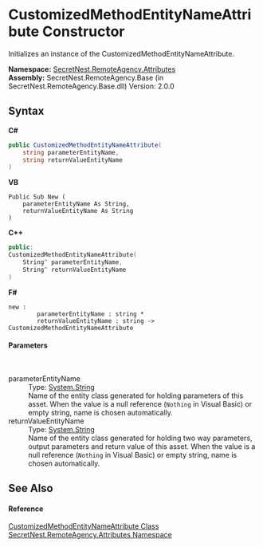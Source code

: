 # CustomizedMethodEntityNameAttribute Constructor 
 

Initializes an instance of the CustomizedMethodEntityNameAttribute.

**Namespace:**&nbsp;<a href="N_SecretNest_RemoteAgency_Attributes">SecretNest.RemoteAgency.Attributes</a><br />**Assembly:**&nbsp;SecretNest.RemoteAgency.Base (in SecretNest.RemoteAgency.Base.dll) Version: 2.0.0

## Syntax

**C#**<br />
``` C#
public CustomizedMethodEntityNameAttribute(
	string parameterEntityName,
	string returnValueEntityName
)
```

**VB**<br />
``` VB
Public Sub New ( 
	parameterEntityName As String,
	returnValueEntityName As String
)
```

**C++**<br />
``` C++
public:
CustomizedMethodEntityNameAttribute(
	String^ parameterEntityName, 
	String^ returnValueEntityName
)
```

**F#**<br />
``` F#
new : 
        parameterEntityName : string * 
        returnValueEntityName : string -> CustomizedMethodEntityNameAttribute
```


#### Parameters
&nbsp;<dl><dt>parameterEntityName</dt><dd>Type: <a href="https://docs.microsoft.com/dotnet/api/system.string" target="_blank">System.String</a><br />Name of the entity class generated for holding parameters of this asset. When the value is a null reference (`Nothing` in Visual Basic) or empty string, name is chosen automatically.</dd><dt>returnValueEntityName</dt><dd>Type: <a href="https://docs.microsoft.com/dotnet/api/system.string" target="_blank">System.String</a><br />Name of the entity class generated for holding two way parameters, output parameters and return value of this asset. When the value is a null reference (`Nothing` in Visual Basic) or empty string, name is chosen automatically.</dd></dl>

## See Also


#### Reference
<a href="T_SecretNest_RemoteAgency_Attributes_CustomizedMethodEntityNameAttribute">CustomizedMethodEntityNameAttribute Class</a><br /><a href="N_SecretNest_RemoteAgency_Attributes">SecretNest.RemoteAgency.Attributes Namespace</a><br />